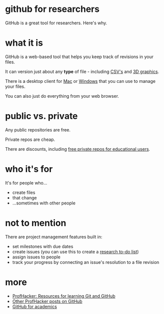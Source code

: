 github for researchers
======================

GitHub is a great tool for researchers. Here's why.

what it is
==
GitHub is a web-based tool that helps you keep track of revisions in your files.

It can version just about any **type** of file - including [CSV's](https://github.com/blog/1601-see-your-csvs) and [3D graphics](https://github.com/blog/1633-3d-file-diffs).

There is a desktop client for [Mac](http://mac.github.com) or [Windows](http://windows.github.com) that you can use to manage your files.

You can also just do everything from your web browser.

public vs. private
==
Any public repositories are free.

Private repos are cheap.

There are discounts, including [free private repos for educational users](https://github.com/edu).

who it's for
==
It's for people who...
- create files
- that change
- ...sometimes with other people

not to mention
==
There are project management features built in:
 - set milestones with due dates
 - create issues (you can use this to create a [research to-do list](http://carlboettiger.info/2012/12/06/github-issues-tracker:-the-perfect-research-todo-list))
 - assign issues to people
 - track your progress by connecting an issue's resolution to a file revision

more
==
 - [ProfHacker: Resources for learning Git and GitHub](http://chronicle.com/blogs/profhacker/resources-for-learning-git-and-github/48285)
 - [Other ProfHacker posts on GitHub](http://chronicle.com/blogs/profhacker/tag/github)
 - [GitHub for academics](http://blogs.lse.ac.uk/impactofsocialsciences/2013/06/04/github-for-academics/)
 

